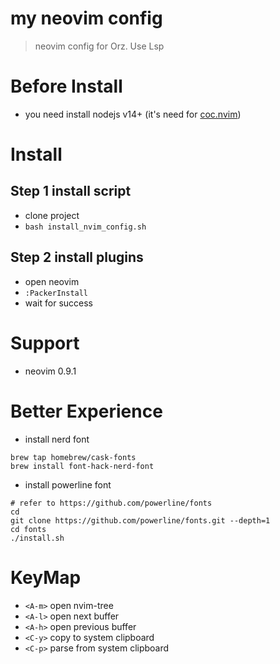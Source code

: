 # my neovim config
> neovim config for Orz.
> Use Lsp

# Before Install
- you need install nodejs v14+ (it's need for [coc.nvim](https://github.com/neoclide/coc.nvim))

# Install
## Step 1 install script
- clone project
- `bash install_nvim_config.sh`
## Step 2 install plugins
- open neovim
- `:PackerInstall`
- wait for success

# Support
- neovim 0.9.1

# Better Experience
- install nerd font
```shell
brew tap homebrew/cask-fonts
brew install font-hack-nerd-font
```
- install powerline font
```shell
# refer to https://github.com/powerline/fonts
cd
git clone https://github.com/powerline/fonts.git --depth=1
cd fonts
./install.sh
```

# KeyMap
- `<A-m>` open nvim-tree
- `<A-l>` open next buffer
- `<A-h>` open previous buffer
- `<C-y>` copy to system clipboard
- `<C-p>` parse from system clipboard
